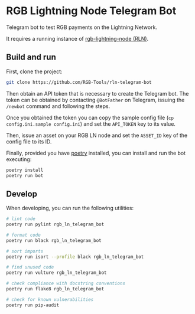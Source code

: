 # RGB Lightning Node Telegram Bot

Telegram bot to test RGB payments on the Lightning Network.

It requires a running instance of [rgb-lightning-node (RLN)].

## Build and run

First, clone the project:
```sh
git clone https://github.com/RGB-Tools/rln-telegram-bot
```

Then obtain an API token that is necessary to create the Telegram bot.
The token can be obtained by contacting `@BotFather` on Telegram, issuing
the `/newbot` command and following the steps.

Once you obtained the token you can copy the sample config file (`cp
config.ini.sample config.ini`) and set the `API_TOKEN` key to its value.

Then, issue an asset on your RGB LN node and set the `ASSET_ID` key of the
config file to its ID.

Finally, provided you have [poetry] installed, you can install and run the bot
executing:
```sh
poetry install
poetry run bot
```

## Develop

When developing, you can run the following utilities:
```sh
# lint code
poetry run pylint rgb_ln_telegram_bot

# format code
poetry run black rgb_ln_telegram_bot

# sort imports
poetry run isort --profile black rgb_ln_telegram_bot

# find unused code
poetry run vulture rgb_ln_telegram_bot

# check compliance with docstring conventions
poetry run flake8 rgb_ln_telegram_bot

# check for known vulnerabilities
poetry run pip-audit
```


[poetry]: https://python-poetry.org/docs/
[rgb-lightning-node (RLN)]: https://github.com/RGB-Tools/rgb-lightning-node

